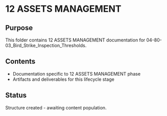 # 12 ASSETS MANAGEMENT

## Purpose
This folder contains 12 ASSETS MANAGEMENT documentation for 04-80-03_Bird_Strike_Inspection_Thresholds.

## Contents
- Documentation specific to 12 ASSETS MANAGEMENT phase
- Artifacts and deliverables for this lifecycle stage

## Status
Structure created - awaiting content population.
